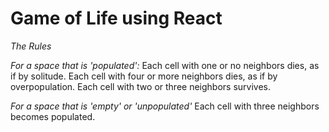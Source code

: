 # Game of Life using React

*The Rules*

*For a space that is 'populated':*
    Each cell with one or no neighbors dies, as if by solitude.
    Each cell with four or more neighbors dies, as if by overpopulation.
    Each cell with two or three neighbors survives.

*For a space that is 'empty' or 'unpopulated'*
    Each cell with three neighbors becomes populated.
